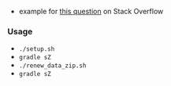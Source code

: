 
* example for [this question](https://stackoverflow.com/questions/50301437) on Stack Overflow

### Usage

* `./setup.sh`
* `gradle sZ`
* `./renew_data_zip.sh`
* `gradle sZ`
